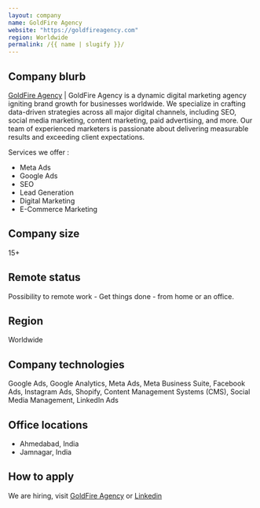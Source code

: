 ```yaml
---
layout: company
name: GoldFire Agency
website: "https://goldfireagency.com"
region: Worldwide
permalink: /{{ name | slugify }}/
---
```


## Company blurb

[GoldFire Agency](https://goldfireagency.com/) | GoldFire Agency is a dynamic digital marketing agency igniting brand growth for businesses worldwide. We specialize in crafting data-driven strategies across all major digital channels, including SEO, social media marketing, content marketing, paid advertising, and more. Our team of experienced marketers is passionate about delivering measurable results and exceeding client expectations.

Services we offer :
- Meta Ads
- Google Ads
- SEO
- Lead Generation
- Digital Marketing
- E-Commerce Marketing

## Company size

15+

## Remote status

Possibility to remote work - Get things done - from home or an office.

## Region

Worldwide

## Company technologies

Google Ads, Google Analytics, Meta Ads, Meta Business Suite, Facebook Ads, Instagram Ads, Shopify, Content Management Systems (CMS), Social Media Management, LinkedIn Ads

## Office locations

- Ahmedabad, India
- Jamnagar, India

## How to apply

We are hiring, visit [GoldFire Agency](https://goldfireagency.com/) or [Linkedin](https://www.linkedin.com/company/goldfire-agency/)